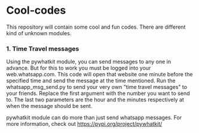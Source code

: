 # Cool-codes
This repository will contain some cool and fun codes. There are different kind of unknown modules.

### 1. Time Travel messages
Using the pywhatkit module, you can send messages to any one in advance. But for this to work you must be logged into your web.whatsapp.com. This code will open that website one minute before the specified time and send the message at the time mentioned. Run the whatsapp_msg_send.py to send your very own "time travel messages" to your friends. Replace the first argument with the number you want to send to. The last two parameters are the hour and the minutes respectively at when the message should be sent. 

pywhatkit module can do more than just send whatsapp messages. For more information, check out https://pypi.org/project/pywhatkit/

